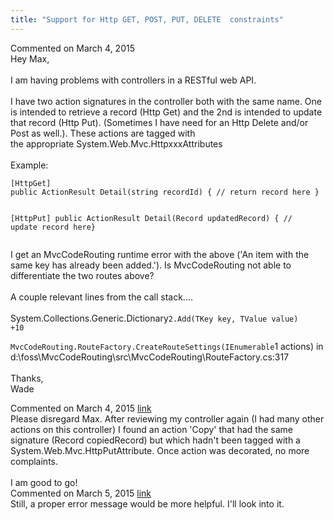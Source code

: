 ```yaml
---
title: "Support for Http GET, POST, PUT, DELETE  constraints"
---
```

<div id="post1359840" class="discussion-comment op">
   <div class="discussion-header">Commented on 
      <time datetime="2015-03-04T08:11:15.943-08:00" title="2015-03-04T08:11:15.943-08:00">March 4, 2015</time>
   </div>
   <div class="discussion-message">Hey Max, <br />
<br />
I am having problems with controllers in a RESTful web API. <br />
<br />
I have two action signatures in the controller both with the same name. One is intended to retrieve a record (Http Get) and the 2nd is intended to update that record (Http Put). (Sometimes I have need for an Http Delete and/or Post as well.). These actions are tagged with <br />
the appropriate System.Web.Mvc.HttpxxxAttributes<br />
<br />
Example:<br />
<pre><code>[HttpGet]
public ActionResult Detail(string recordId) { // return record here }

[HttpPut]
public ActionResult Detail(Record updatedRecord) { // update record here}
</code></pre>

I get an MvcCodeRouting runtime error with the above ('An item with the same key has already been added.'). Is MvcCodeRouting not able to differentiate the two routes above?<br />
<br />
A couple relevant lines from the call stack....<br />
<br />
   System.Collections.Generic.Dictionary<code>2.Add(TKey key, TValue value) +10<br />   MvcCodeRouting.RouteFactory.CreateRouteSettings(IEnumerable</code>1 actions) in d:\foss\MvcCodeRouting\src\MvcCodeRouting\RouteFactory.cs:317<br />
<br />
Thanks,<br />
Wade<br />
</div>
</div>
<div id="post1359843" class="discussion-comment">
   <div class="discussion-header">Commented on 
      <time datetime="2015-03-04T08:25:47.437-08:00" title="2015-03-04T08:25:47.437-08:00">March 4, 2015</time> <a href="#post1359843" class="post-link">link</a></div>
   <div class="discussion-message">Please disregard Max. After reviewing my controller again (I had many other actions on this controller) I found an action 'Copy' that had the same signature (Record copiedRecord) but which hadn't been tagged with a System.Web.Mvc.HttpPutAttribute. Once action was decorated, no more complaints.<br />
<br />
I am good to go!<br />
</div>
</div>
<div id="post1360111" class="discussion-comment">
   <div class="discussion-header">Commented on 
      <time datetime="2015-03-05T07:36:42.393-08:00" title="2015-03-05T07:36:42.393-08:00">March 5, 2015</time> <a href="#post1360111" class="post-link">link</a></div>
   <div class="discussion-message">Still, a proper error message would be more helpful. I'll look into it.<br />
</div>
</div>